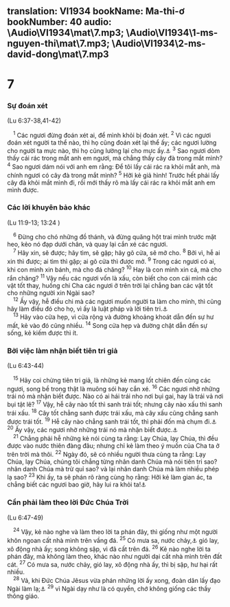 translation: VI1934
bookName: Ma-thi-ơ 
bookNumber: 40
audio: \Audio\VI1934\mat\7.mp3; \Audio\VI1934\1-ms-nguyen-thi\mat\7.mp3; \Audio\VI1934\2-ms-david-dong\mat\7.mp3
-------

<div class="title"><h1>7</h1><h3>Sự đoán xét</h3><p>(Lu 6:37-38,41-42)</p></div>
<span class="verse mat_7_1"> <sup>1</sup> Các ngươi đừng đoán xét ai, để mình khỏi bị đoán xét. </span>
<span class="verse mat_7_2"><sup>2</sup> Vì các ngươi đoán xét người ta thể nào, thì họ cũng đoán xét lại thể ấy; các ngươi lường cho người ta mực nào, thì họ cũng lường lại cho mực ấy.<a data-toggle="tooltip" data-placement="bottom" title="Mac 4:24">⚓</a></span>
<span class="verse mat_7_3"><sup>3</sup> Sao ngươi dòm thấy cái rác trong mắt anh em ngươi, mà chẳng thấy cây đà trong mắt mình? </span>
<span class="verse mat_7_4"><sup>4</sup> Sao ngươi dám nói với anh em rằng: Để tôi lấy cái rác ra khỏi mắt anh, mà chính ngươi có cây đà trong mắt mình? </span>
<span class="verse mat_7_5"><sup>5</sup> Hỡi kẻ giả hình! Trước hết phải lấy cây đà khỏi mắt mình đi, rồi mới thấy rõ mà lấy cái rác ra khỏi mắt anh em mình được. <br/></span>
<div class="title"><h3>Các lời khuyên bảo khác</h3><p>(Lu 11:9-13; 13:24 )</p></div>
<span class="verse mat_7_6"> <sup>6</sup> Đừng cho chó những đồ thánh, và đừng quăng hột trai mình trước mặt heo, kẻo nó đạp dưới chân, và quay lại cắn xé các ngươi. <br/></span>
<span class="verse mat_7_7"> <sup>7</sup> Hãy xin, sẽ được; hãy tìm, sẽ gặp; hãy gõ cửa, sẽ mở cho. </span>
<span class="verse mat_7_8"><sup>8</sup> Bởi vì, hễ ai xin thì được; ai tìm thì gặp; ai gõ cửa thì được mở. </span>
<span class="verse mat_7_9"><sup>9</sup> Trong các ngươi có ai, khi con mình xin bánh, mà cho đá chăng? </span>
<span class="verse mat_7_10"><sup>10</sup> Hay là con mình xin cá, mà cho rắn chăng? </span>
<span class="verse mat_7_11"><sup>11</sup> Vậy nếu các ngươi vốn là xấu, còn biết cho con cái mình các vật tốt thay, huống chi Cha các ngươi ở trên trời lại chẳng ban các vật tốt cho những người xin Ngài sao? <br/></span>
<span class="verse mat_7_12"> <sup>12</sup> Ấy vậy, hễ điều chi mà các ngươi muốn người ta làm cho mình, thì cũng hãy làm điều đó cho họ, vì ấy là luật pháp và lời tiên tri.<a data-toggle="tooltip" data-placement="bottom" title="Lu 6:31">⚓</a><br/></span>
<span class="verse mat_7_13"> <sup>13</sup> Hãy vào cửa hẹp, vì cửa rộng và đường khoảng khoát dẫn đến sự hư mất, kẻ vào đó cũng nhiều. </span>
<span class="verse mat_7_14"><sup>14</sup> Song cửa hẹp và đường chật dẫn đến sự sống, kẻ kiếm được thì ít. <br/></span>
<div class="title"><h3>Bởi việc làm nhận biết tiên tri giả</h3><p>(Lu 6:43-44)</p></div>
<span class="verse mat_7_15"> <sup>15</sup> Hãy coi chừng tiên tri giả, là những kẻ mang lốt chiên đến cùng các ngươi, song bề trong thật là muông sói hay cắn xé. </span>
<span class="verse mat_7_16"><sup>16</sup> Các ngươi nhờ những trái nó mà nhận biết được. Nào có ai hái trái nho nơi bụi gai, hay là trái vả nơi bụi tật lê? </span>
<span class="verse mat_7_17"><sup>17</sup> Vậy, hễ cây nào tốt thì sanh trái tốt; nhưng cây nào xấu thì sanh trái xấu. </span>
<span class="verse mat_7_18"><sup>18</sup> Cây tốt chẳng sanh được trái xấu, mà cây xấu cũng chẳng sanh được trái tốt. </span>
<span class="verse mat_7_19"><sup>19</sup> Hễ cây nào chẳng sanh trái tốt, thì phải đốn mà chụm đi.<a data-toggle="tooltip" data-placement="bottom" title="Mat 3:10; Lu 3:9">⚓</a></span>
<span class="verse mat_7_20"><sup>20</sup> Ấy vậy, các ngươi nhờ những trái nó mà nhận biết được.<a data-toggle="tooltip" data-placement="bottom" title="Mat 12:33">⚓</a><br/></span>
<span class="verse mat_7_21"> <sup>21</sup> Chẳng phải hễ những kẻ nói cùng ta rằng: Lạy Chúa, lạy Chúa, thì đều được vào nước thiên đàng đâu; nhưng chỉ kẻ làm theo ý muốn của Cha ta ở trên trời mà thôi. </span>
<span class="verse mat_7_22"><sup>22</sup> Ngày đó, sẽ có nhiều người thưa cùng ta rằng: Lạy Chúa, lạy Chúa, chúng tôi chẳng từng nhân danh Chúa mà nói tiên tri sao? nhân danh Chúa mà trừ quỉ sao? và lại nhân danh Chúa mà làm nhiều phép lạ sao? </span>
<span class="verse mat_7_23"><sup>23</sup> Khi ấy, ta sẽ phán rõ ràng cùng họ rằng: Hỡi kẻ làm gian ác, ta chẳng biết các ngươi bao giờ, hãy lui ra khỏi ta!<a data-toggle="tooltip" data-placement="bottom" title="Thi 6:8">⚓</a><br/></span>
<div class="title"><h3>Cần phải làm theo lời Đức Chúa Trời</h3><p>(Lu 6:47-49)</p></div>
<span class="verse mat_7_24"> <sup>24</sup> Vậy, kẻ nào nghe và làm theo lời ta phán đây, thì giống như một người khôn ngoan cất nhà mình trên vầng đá. </span>
<span class="verse mat_7_25"><sup>25</sup> Có mưa sa, nước chảy,<a data-toggle="tooltip" data-placement="bottom" title="Nt: sông">⚓</a> gió lay, xô động nhà ấy; song không sập, vì đã cất trên đá. </span>
<span class="verse mat_7_26"><sup>26</sup> Kẻ nào nghe lời ta phán đây, mà không làm theo, khác nào như người dại cất nhà mình trên đất cát. </span>
<span class="verse mat_7_27"><sup>27</sup> Có mưa sa, nước chảy, gió lay, xô động nhà ấy, thì bị sập, hư hại rất nhiều. <br/></span>
<span class="verse mat_7_28"> <sup>28</sup> Vả, khi Đức Chúa Jêsus vừa phán những lời ấy xong, đoàn dân lấy đạo Ngài làm lạ;<a data-toggle="tooltip" data-placement="bottom" title="Mac 1:22; Lu 4:32">⚓</a></span>
<span class="verse mat_7_29"><sup>29</sup> vì Ngài dạy như là có quyền, chớ không giống các thầy thông giáo. <br/></span>

